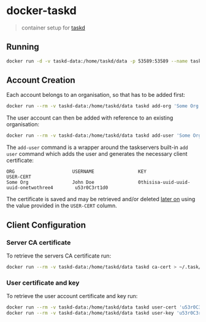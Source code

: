 # docker-taskd
> container setup for [taskd](https://taskwarrior.org/docs/#taskd)

## Running

```bash
docker run -d -v taskd-data:/home/taskd/data -p 53589:53589 --name taskd taskd
```

## Account Creation

Each account belongs to an organisation, so that has to be added first:

```bash
docker run --rm -v taskd-data:/home/taskd/data taskd add-org 'Some Org'
```

The user account can then be added with reference to an existing organisation:

```bash
docker run --rm -v taskd-data:/home/taskd/data taskd add-user 'Some Org' 'John Doe'
```

The `add-user` command is a wrapper around the taskservers built-in `add user`
command which adds the user and generates the necessary client certificate:

```
ORG                 	USERNAME            	KEY                                     	USER-CERT
Some Org            	John Doe            	0thisisa-uuid-uuid-uuid-onetwothree4    	u53r0C3rt1d0
```

The certificate is saved and may be retrieved and/or deleted [later on](#user-certificate-and-key)
using the value provided in the `USER-CERT` column.

## Client Configuration

### Server CA certificate

To retrieve the servers CA certificate run:

```bash
docker run --rm -v taskd-data:/home/taskd/data taskd ca-cert > ~/.task/ca.cert.pem
```

### User certificate and key

To retrieve the user account certificate and key run:

```bash
docker run --rm -v taskd-data:/home/taskd/data taskd user-cert 'u53r0C3rt1d0' > ~/.task/user.cert.pem
docker run --rm -v taskd-data:/home/taskd/data taskd user-key 'u53r0C3rt1d0' > ~/.task/user.key.pem
```
